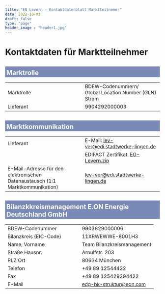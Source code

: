 ```yaml
---
title: "EG Levern - Kontaktdatenblatt Marktteilnemer"
date: 2022-10-03
draft: false
type: "page"
header_image : "header1.jpg"
---
```


<style>
table {
width:100%;
}

td {
	width: 50%;
}

h2 {
	padding: 8px 4px 2px 4px;
	background: #7A8AB7;
	color: white;
}
</style>

# Kontaktdaten für Marktteilnehmer


## Marktrolle

|            |                                                           |
|------------|-----------------------------------------------------------|
| Marktrolle | BDEW-Codenummern/ <br> Global Location Number (GLN) Strom |
| Lieferant  | 9904292000003                                             |

## Marktkommunikation

|                                                                               |                                                                            |
|-------------------------------------------------------------------------------|----------------------------------------------------------------------------|
| Lieferant                                                                     | E-Mail: lev-ver@edi.stadtwerke-lingen.de                                   |
|                                                                               | EDIFACT Zertifikat: [EG-Levern.zip](/cert/2022-09-25-eg-levern.partin.zip) |
| E-Mail-Adresse für den elektronischen Datenaustausch (1:1 Marktkommunikation) | lev-ver@edi.stadtwerke-lingen.de                                           |

## Bilanzkkreismanagement E.ON Energie Deutschland GmbH 

|            |                                                           |
|------------|-----------------------------------------------------------|
| BDEW-Codenummer        | 9903829000006              |
| Bilanzkreis (EIC-Code) | 11XRWEWWE-8001H3           |
| Name, Vorname          | Team Bilanzkreismanagement |
| Straße Hausnr.         | Arnulfstr. 203             |
| PLZ Ort                | 80634 München              |
| Telefon                | +49 89 12544422            |
| Fax                    | +49 89 125429294422        |
| E-Mail                 | edg-bk-struktur@eon.com    |

